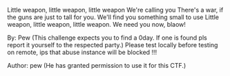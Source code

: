 Little weapon, little weapon, little weapon We're calling you There's a war, if the guns are just to tall for you. We'll find you something small to use Little weapon, little weapon, little weapon. We need you now, blaow!

By: Pew (This challenge expects you to find a 0day. If one is found pls report it yourself to the respected party.) Please test locally before testing on remote, ips that abuse instance will be blocked !!!

Author: pew (He has granted permission to use it for this CTF.)
